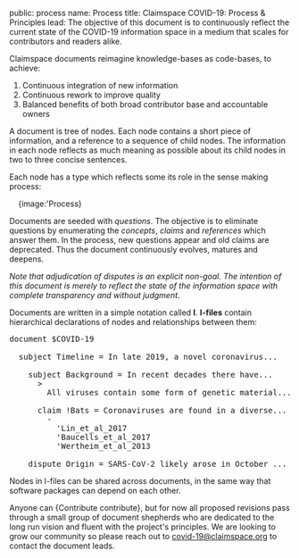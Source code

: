 public: process
name: Process
title: Claimspace COVID-19: Process & Principles
lead: The objective of this document is to continuously reflect the current state of the COVID-19 information space in a medium that scales for contributors and readers alike.

Claimspace documents reimagine knowledge-bases as code-bases, to achieve:

  1. Continuous integration of new information
  2. Continuous rework to improve quality
  3. Balanced benefits of both broad contributor base and accountable owners

A document is tree of nodes. Each node contains a short piece of information, and a reference to a sequence of child nodes. The information in each node reflects as much meaning as possible about its child nodes in two to three concise sentences.

Each node has a type which reflects some its role in the sense making process:

<div style="margin-left: 16px;">{image:'Process}</div>

Documents are seeded with *questions*. The objective is to eliminate questions by enumerating the *concepts*, *claims* and *references* which answer them. In the process, new questions appear and old claims are deprecated. Thus the document continuously evolves, matures and deepens.

*Note that adjudication of disputes is an explicit non-goal. The intention of this document is merely to reflect the state of the information space with complete transparency and without judgment.*

Documents are written in a simple notation called **I**. **I-files** contain hierarchical declarations of nodes and relationships between them:

<pre>
document $COVID-19

  subject Timeline = In late 2019, a novel coronavirus...

    subject Background = In recent decades there have...
      >
        All viruses contain some form of genetic material...

      claim !Bats = Coronaviruses are found in a diverse...
        -
          'Lin_et_al_2017
          'Baucells_et_al_2017
          'Wertheim_et_al_2013

    dispute Origin = SARS-CoV-2 likely arose in October ...
</pre>

Nodes in I-files can be shared across documents, in the same way that software packages can depend on each other.

Anyone can {Contribute contribute}, but for now all proposed revisions pass through a small group of document shepherds who are dedicated to the long run vision and fluent with the project's principles. We are looking to grow our community so please reach out to covid-19@claimspace.org to contact the document leads.
